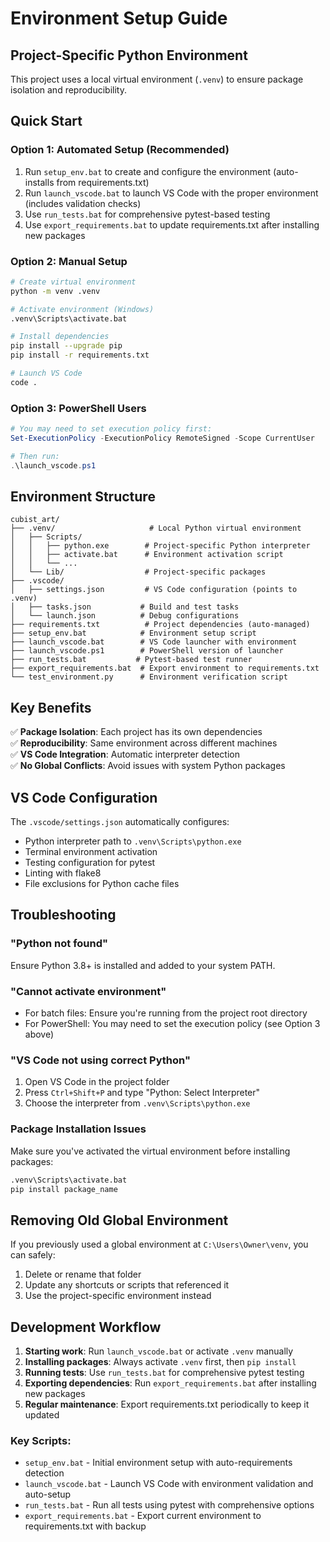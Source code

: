 # Environment Setup Guide

## Project-Specific Python Environment

This project uses a local virtual environment (`.venv`) to ensure package isolation and reproducibility.

## Quick Start

### Option 1: Automated Setup (Recommended)
1. Run `setup_env.bat` to create and configure the environment (auto-installs from requirements.txt)
2. Run `launch_vscode.bat` to launch VS Code with the proper environment (includes validation checks)
3. Use `run_tests.bat` for comprehensive pytest-based testing
4. Use `export_requirements.bat` to update requirements.txt after installing new packages

### Option 2: Manual Setup
```bash
# Create virtual environment
python -m venv .venv

# Activate environment (Windows)
.venv\Scripts\activate.bat

# Install dependencies
pip install --upgrade pip
pip install -r requirements.txt

# Launch VS Code
code .
```

### Option 3: PowerShell Users
```powershell
# You may need to set execution policy first:
Set-ExecutionPolicy -ExecutionPolicy RemoteSigned -Scope CurrentUser

# Then run:
.\launch_vscode.ps1
```

## Environment Structure

```
cubist_art/
├── .venv/                     # Local Python virtual environment
│   ├── Scripts/
│   │   ├── python.exe        # Project-specific Python interpreter
│   │   ├── activate.bat      # Environment activation script
│   │   └── ...
│   └── Lib/                  # Project-specific packages
├── .vscode/
│   ├── settings.json         # VS Code configuration (points to .venv)
│   ├── tasks.json           # Build and test tasks
│   └── launch.json          # Debug configurations
├── requirements.txt          # Project dependencies (auto-managed)
├── setup_env.bat            # Environment setup script
├── launch_vscode.bat        # VS Code launcher with environment
├── launch_vscode.ps1        # PowerShell version of launcher
├── run_tests.bat           # Pytest-based test runner
├── export_requirements.bat  # Export environment to requirements.txt
└── test_environment.py      # Environment verification script
```

## Key Benefits

✅ **Package Isolation**: Each project has its own dependencies  
✅ **Reproducibility**: Same environment across different machines  
✅ **VS Code Integration**: Automatic interpreter detection  
✅ **No Global Conflicts**: Avoid issues with system Python packages  

## VS Code Configuration

The `.vscode/settings.json` automatically configures:
- Python interpreter path to `.venv\Scripts\python.exe`
- Terminal environment activation
- Testing configuration for pytest
- Linting with flake8
- File exclusions for Python cache files

## Troubleshooting

### "Python not found"
Ensure Python 3.8+ is installed and added to your system PATH.

### "Cannot activate environment"
- For batch files: Ensure you're running from the project root directory
- For PowerShell: You may need to set the execution policy (see Option 3 above)

### "VS Code not using correct Python"
1. Open VS Code in the project folder
2. Press `Ctrl+Shift+P` and type "Python: Select Interpreter"
3. Choose the interpreter from `.venv\Scripts\python.exe`

### Package Installation Issues
Make sure you've activated the virtual environment before installing packages:
```bash
.venv\Scripts\activate.bat
pip install package_name
```

## Removing Old Global Environment

If you previously used a global environment at `C:\Users\Owner\venv`, you can safely:
1. Delete or rename that folder
2. Update any shortcuts or scripts that referenced it
3. Use the project-specific environment instead

## Development Workflow

1. **Starting work**: Run `launch_vscode.bat` or activate `.venv` manually
2. **Installing packages**: Always activate `.venv` first, then `pip install`
3. **Running tests**: Use `run_tests.bat` for comprehensive pytest testing
4. **Exporting dependencies**: Run `export_requirements.bat` after installing new packages
5. **Regular maintenance**: Export requirements.txt periodically to keep it updated

### Key Scripts:
- `setup_env.bat` - Initial environment setup with auto-requirements detection
- `launch_vscode.bat` - Launch VS Code with environment validation and auto-setup
- `run_tests.bat` - Run all tests using pytest with comprehensive options
- `export_requirements.bat` - Export current environment to requirements.txt with backup

